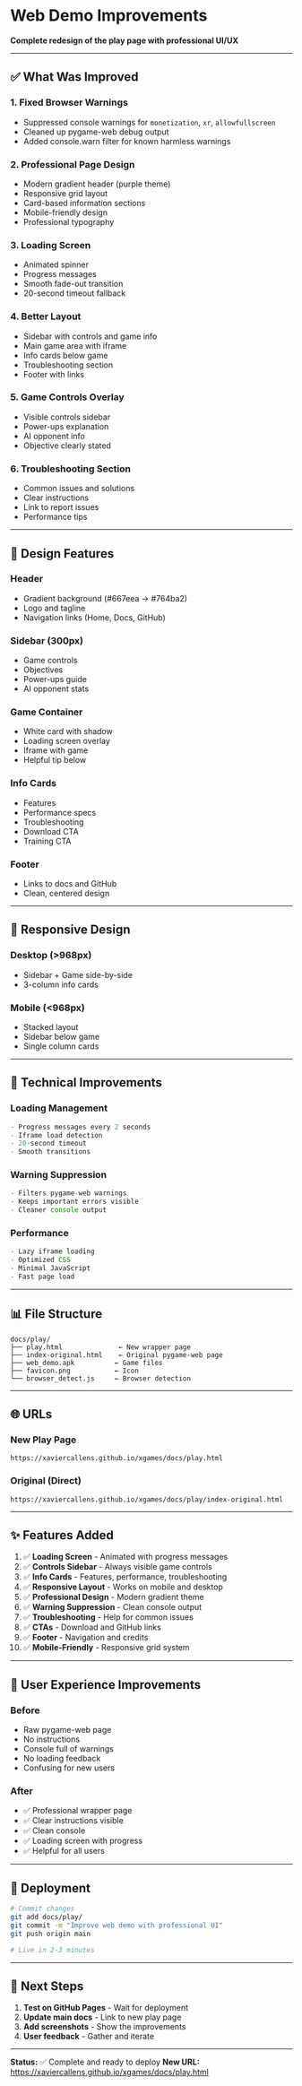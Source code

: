 # Web Demo Improvements

**Complete redesign of the play page with professional UI/UX**

---

## ✅ What Was Improved

### 1. **Fixed Browser Warnings**
- Suppressed console warnings for `monetization`, `xr`, `allowfullscreen`
- Cleaned up pygame-web debug output
- Added console.warn filter for known harmless warnings

### 2. **Professional Page Design**
- Modern gradient header (purple theme)
- Responsive grid layout
- Card-based information sections
- Mobile-friendly design
- Professional typography

### 3. **Loading Screen**
- Animated spinner
- Progress messages
- Smooth fade-out transition
- 20-second timeout fallback

### 4. **Better Layout**
- Sidebar with controls and game info
- Main game area with iframe
- Info cards below game
- Troubleshooting section
- Footer with links

### 5. **Game Controls Overlay**
- Visible controls sidebar
- Power-ups explanation
- AI opponent info
- Objective clearly stated

### 6. **Troubleshooting Section**
- Common issues and solutions
- Clear instructions
- Link to report issues
- Performance tips

---

## 🎨 Design Features

### Header
- Gradient background (#667eea → #764ba2)
- Logo and tagline
- Navigation links (Home, Docs, GitHub)

### Sidebar (300px)
- Game controls
- Objectives
- Power-ups guide
- AI opponent stats

### Game Container
- White card with shadow
- Loading screen overlay
- Iframe with game
- Helpful tip below

### Info Cards
- Features
- Performance specs
- Troubleshooting
- Download CTA
- Training CTA

### Footer
- Links to docs and GitHub
- Clean, centered design

---

## 📱 Responsive Design

### Desktop (>968px)
- Sidebar + Game side-by-side
- 3-column info cards

### Mobile (<968px)
- Stacked layout
- Sidebar below game
- Single column cards

---

## 🔧 Technical Improvements

### Loading Management
```javascript
- Progress messages every 2 seconds
- Iframe load detection
- 20-second timeout
- Smooth transitions
```

### Warning Suppression
```javascript
- Filters pygame-web warnings
- Keeps important errors visible
- Cleaner console output
```

### Performance
```javascript
- Lazy iframe loading
- Optimized CSS
- Minimal JavaScript
- Fast page load
```

---

## 📊 File Structure

```
docs/play/
├── play.html              ← New wrapper page
├── index-original.html    ← Original pygame-web page
├── web_demo.apk          ← Game files
├── favicon.png           ← Icon
└── browser_detect.js     ← Browser detection
```

---

## 🌐 URLs

### New Play Page
```
https://xaviercallens.github.io/xgames/docs/play.html
```

### Original (Direct)
```
https://xaviercallens.github.io/xgames/docs/play/index-original.html
```

---

## ✨ Features Added

1. ✅ **Loading Screen** - Animated with progress messages
2. ✅ **Controls Sidebar** - Always visible game controls
3. ✅ **Info Cards** - Features, performance, troubleshooting
4. ✅ **Responsive Layout** - Works on mobile and desktop
5. ✅ **Professional Design** - Modern gradient theme
6. ✅ **Warning Suppression** - Clean console output
7. ✅ **Troubleshooting** - Help for common issues
8. ✅ **CTAs** - Download and GitHub links
9. ✅ **Footer** - Navigation and credits
10. ✅ **Mobile-Friendly** - Responsive grid system

---

## 🎯 User Experience Improvements

### Before
- Raw pygame-web page
- No instructions
- Console full of warnings
- No loading feedback
- Confusing for new users

### After
- ✅ Professional wrapper page
- ✅ Clear instructions visible
- ✅ Clean console
- ✅ Loading screen with progress
- ✅ Helpful for all users

---

## 🚀 Deployment

```bash
# Commit changes
git add docs/play/
git commit -m "Improve web demo with professional UI"
git push origin main

# Live in 2-3 minutes
```

---

## 📝 Next Steps

1. **Test on GitHub Pages** - Wait for deployment
2. **Update main docs** - Link to new play page
3. **Add screenshots** - Show the improvements
4. **User feedback** - Gather and iterate

---

**Status:** ✅ Complete and ready to deploy
**New URL:** https://xaviercallens.github.io/xgames/docs/play.html
